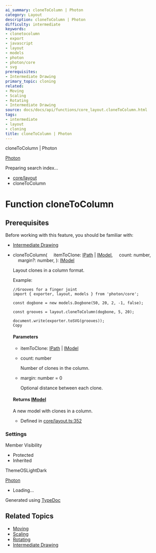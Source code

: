 ```yaml
---
ai_summary: cloneToColumn | Photon
category: Layout
description: cloneToColumn | Photon
difficulty: intermediate
keywords:
- clonetocolumn
- export
- javascript
- layout
- models
- photon
- photon/core
- svg
prerequisites:
- Intermediate Drawing
primary_topic: cloning
related:
- Moving
- Scaling
- Rotating
- Intermediate Drawing
source: docs/docs/api/functions/core_layout.cloneToColumn.html
tags:
- intermediate
- layout
- cloning
title: cloneToColumn | Photon
---
```

cloneToColumn | Photon

[Photon](../index.md)




Preparing search index...

* [core/layout](../modules/core_layout.md)
* cloneToColumn

# Function cloneToColumn

## Prerequisites

Before working with this feature, you should be familiar with:

- [Intermediate Drawing](../index.md)


* cloneToColumn(
      itemToClone: [IPath](../interfaces/core_schema.IPath.md) | [IModel](../interfaces/core_schema.IModel.md),
      count: number,
      margin?: number,
  ): [IModel](../interfaces/core_schema.IModel.md)

  Layout clones in a column format.

  Example:

  ```
  //Grooves for a finger joint
  import { exporter, layout, models } from 'photon/core';

  const dogbone = new models.Dogbone(50, 20, 2, -1, false);

  const grooves = layout.cloneToColumn(dogbone, 5, 20);

  document.write(exporter.toSVG(grooves));
  Copy
  ```

  #### Parameters

  + itemToClone: [IPath](../interfaces/core_schema.IPath.md) | [IModel](../interfaces/core_schema.IModel.md)
  + count: number

    Number of clones in the column.
  + margin: number = 0

    Optional distance between each clone.

  #### Returns [IModel](../interfaces/core_schema.IModel.md)

  A new model with clones in a column.

  + Defined in [core/layout.ts:352](https://github.com/mwhite454/photon/blob/main/packages/photon/src/core/layout.ts#L352)

### Settings

Member Visibility

* Protected
* Inherited

ThemeOSLightDark

[Photon](../index.md)

* Loading...

Generated using [TypeDoc](https://typedoc.org/)

## Related Topics

- [Moving](../index.md)
- [Scaling](../index.md)
- [Rotating](../index.md)
- [Intermediate Drawing](../index.md)
